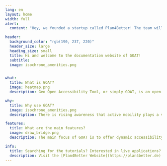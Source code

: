 ```yaml
---
lang: en
layout: home
width: full
alert:
  content: "Hey, we founded a startup called Plan4Better! The team will continue to develop this open source project. Part of the content is now managed on the new [Plan4Better website](https://plan4better.de/)."

header:
  background_color: "rgb(190, 237, 220)"
  header_size: large
  heading_size: small
  title: Hi and welcome to the documentation website of GOAT!
  subtitle:
  image: isochrone_amenities.png


what:
  title: What is GOAT?
  image: heatmap.png
  description: Geo Open Accessibility Tool, or simply GOAT, is an open-source web tool that is interactive, flexible, and practical for accessibility planning. Currently under development at the startup [Plan4Better](https://plan4better.de/) and the [Chair for Urban Structure and Transport Planning at TUM](https://www.bgu.tum.de/sv/startseite/), GOAT is capable of modeling walking and cycling accessibility. Frequent enhancements are made to improve its performance and add additional functionality. 

why:
  title: Why use GOAT?
  image: isochrone_amenities.png
  description: There is rising awareness that active mobility plays a vital role in urban transport systems. However, to date there are few planning instruments that are focusing on walking and cycling. GOAT as an accessibility tool is therefore designed to model walking/cycling accessibility and serve as a suitable instrument for easier, better, and more open transport and urban planning.

features:
  title: What are the main features?
  image: draw_bridge.png
  description: The main focus of GOAT is to offer dynamic accessibility analysis at the street, neighborhood, and district level. With GOAT, you can calculate different accessibility indicators such as isochrones and gravity-based heatmaps. What is special about GOAT is that you can develop your own case scenarios. For instance, you can model the effects of a new bridge or new housing development on accessibility. 

info: 
  title: Searching for the tutorials? Interested in live applications?
  description: Visit the [Plan4Better Website](https://plan4better.de)!
---
```

